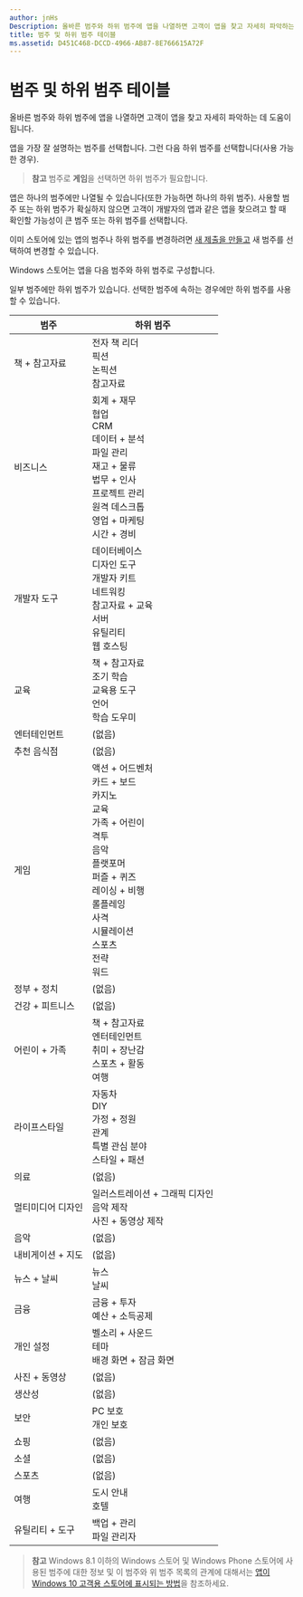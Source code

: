 ```yaml
---
author: jnHs
Description: 올바른 범주와 하위 범주에 앱을 나열하면 고객이 앱을 찾고 자세히 파악하는 데 도움이 됩니다.
title: 범주 및 하위 범주 테이블
ms.assetid: D451C468-DCCD-4966-AB87-8E766615A72F
---
```


# 범주 및 하위 범주 테이블


올바른 범주와 하위 범주에 앱을 나열하면 고객이 앱을 찾고 자세히 파악하는 데 도움이 됩니다.

앱을 가장 잘 설명하는 범주를 선택합니다. 그런 다음 하위 범주를 선택합니다(사용 가능한 경우).

> **참고** 범주로 **게임**을 선택하면 하위 범주가 필요합니다.

 

앱은 하나의 범주에만 나열될 수 있습니다(또한 가능하면 하나의 하위 범주). 사용할 범주 또는 하위 범주가 확실하지 않으면 고객이 개발자의 앱과 같은 앱을 찾으려고 할 때 확인할 가능성이 큰 범주 또는 하위 범주를 선택합니다.

이미 스토어에 있는 앱의 범주나 하위 범주를 변경하려면 [새 제출을 만들고](app-submissions.md) 새 범주를 선택하여 변경할 수 있습니다.

Windows 스토어는 앱을 다음 범주와 하위 범주로 구성합니다.

일부 범주에만 하위 범주가 있습니다. 선택한 범주에 속하는 경우에만 하위 범주를 사용할 수 있습니다.


| 범주                    | 하위 범주                                       |
|-----------------------------|---------------------------------------------------|
| 책 + 참고자료           | 전자 책 리더 <br> 픽션 <br> 논픽션 <br> 참고자료 |
| 비즈니스                    | 회계 + 재무 <br> 협업 <br> CRM <br> 데이터 + 분석 <br> 파일 관리 <br> 재고 + 물류 <br> 법무 + 인사 <br> 프로젝트 관리 <br> 원격 데스크톱 <br> 영업 + 마케팅 <br> 시간 + 경비 |
| 개발자 도구             | 데이터베이스 <br> 디자인 도구 <br> 개발자 키트 <br> 네트워킹 <br> 참고자료 + 교육 <br> 서버 <br> 유틸리티 <br> 웹 호스팅 |
| 교육                   | 책 + 참고자료 <br> 조기 학습 <br> 교육용 도구 <br> 언어 <br> 학습 도우미 |
| 엔터테인먼트               | (없음)                                            |
| 추천 음식점               | (없음)                                            |
| 게임                       | 액션 + 어드벤처 <br> 카드 + 보드 <br> 카지노 <br> 교육 <br> 가족 + 어린이 <br> 격투 <br> 음악 <br> 플랫포머 <br> 퍼즐 + 퀴즈 <br> 레이싱 + 비행 <br> 롤플레잉 <br> 사격 <br> 시뮬레이션 <br> 스포츠 <br> 전략 <br> 워드 |
| 정부 + 정치       | (없음)                                            |
| 건강 + 피트니스            | (없음)                                            |
| 어린이 + 가족               | 책 + 참고자료 <br> 엔터테인먼트 <br> 취미 + 장난감 <br> 스포츠 + 활동 <br> 여행 |
| 라이프스타일                   | 자동차 <br> DIY <br> 가정 + 정원 <br> 관계 <br> 특별 관심 분야 <br> 스타일 + 패션 |
| 의료                     | (없음)                                            |
| 멀티미디어 디자인           | 일러스트레이션 + 그래픽 디자인 <br> 음악 제작 <br> 사진 + 동영상 제작 |
| 음악                       | (없음)                                            |
| 내비게이션 + 지도           | (없음)                                            |
| 뉴스 + 날씨              | 뉴스 <br> 날씨                                 |
| 금융            | 금융 + 투자 <br> 예산 + 소득공제      |
| 개인 설정             | 벨소리 + 사운드 <br> 테마 <br> 배경 화면 + 잠금 화면 |
| 사진 + 동영상               | (없음)                                            |
| 생산성                | (없음)                                            |
| 보안                    | PC 보호 <br> 개인 보호 <br>         |
| 쇼핑                    | (없음)                                            |
| 소셜                      | (없음)                                            |
| 스포츠                      | (없음)                                            |
| 여행                      | 도시 안내 <br> 호텔                           |
| 유틸리티 + 도구           | 백업 + 관리 <br> 파일 관리자                |
 

> **참고** Windows 8.1 이하의 Windows 스토어 및 Windows Phone 스토어에 사용된 범주에 대한 정보 및 이 범주와 위 범주 목록의 관계에 대해서는 [앱이 Windows 10 고객용 스토어에 표시되는 방법](how-your-app-appears-in-the-store-for-windows-10-customers.md#category-changes)을 참조하세요.



<!--HONumber=May16_HO2-->



